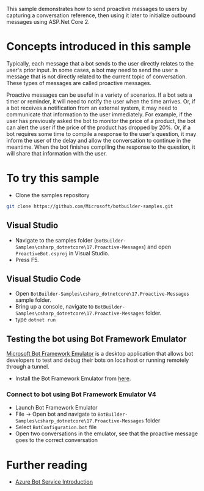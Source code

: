 This sample demonstrates how to send proactive messages to users by
capturing a conversation reference, then using it later to initialize
outbound messages using ASP.Net Core 2.

# Concepts introduced in this sample
Typically, each message that a bot sends to the user directly relates to the user's prior input. In some cases,
a bot may need to send the user a message that is not directly related to the current topic of conversation. These
types of messages are called proactive messages.

Proactive messages can be useful in a variety of scenarios. If a bot sets a timer or reminder, it will need to
notify the user when the time arrives. Or, if a bot receives a notification from an external system, it may need
to communicate that information to the user immediately. For example, if the user has previously asked the bot to
monitor the price of a product, the bot can alert the user if the price of the product has dropped by 20%. Or,
if a bot requires some time to compile a response to the user's question, it may inform the user of the delay
and allow the conversation to continue in the meantime. When the bot finishes compiling the response to the
question, it will share that information with the user.

# To try this sample

- Clone the samples repository
```bash
git clone https://github.com/Microsoft/botbuilder-samples.git
```

## Visual Studio
- Navigate to the samples folder (`BotBuilder-Samples\csharp_dotnetcore\17.Proactive-Messages`) and open `ProactiveBot.csproj` in Visual Studio.
- Press F5.

## Visual Studio Code
- Open `BotBuilder-Samples\csharp_dotnetcore\17.Proactive-Messages` sample folder.
- Bring up a console, navigate to `BotBuilder-Samples\csharp_dotnetcore\17.Proactive-Messages` folder.
- type `dotnet run`

## Testing the bot using Bot Framework Emulator
[Microsoft Bot Framework Emulator](https://github.com/microsoft/botframework-emulator) is a desktop application that allows bot developers to test and debug their bots on localhost or running remotely through a tunnel.
- Install the Bot Framework Emulator from [here](https://aka.ms/botframework-emulator).

### Connect to bot using Bot Framework Emulator V4
- Launch Bot Framework Emulator
- File -> Open bot and navigate to `BotBuilder-Samples\csharp_dotnetcore\17.Proactive-Messages` folder
- Select `BotConfiguration.bot` file
- Open two conversations in the emulator, see that the proactive message goes to the correct conversation

# Further reading
- [Azure Bot Service Introduction](https://docs.microsoft.com/en-us/azure/bot-service/bot-service-overview-introduction?view=azure-bot-service-4.0)
